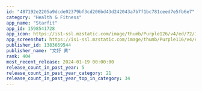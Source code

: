 ```yaml
---
id: "487192e2205a9dcde02379bf3cd206bd43d242043a7b7f1bc781ceed7e5fb6e7"
category: "Health & Fitness"
app_name: "Starfit"
app_id: 1598541728
app_icon: https://is1-ssl.mzstatic.com/image/thumb/Purple126/v4/ed/72/1c/ed721c02-233d-3c30-55f2-852840b89974/AppIcon-1x_U007emarketing-0-6-0-0-sRGB-85-220.png/1024x1024bb.png
app_screenshot: https://is1-ssl.mzstatic.com/image/thumb/Purple116/v4/ea/0c/f2/ea0cf28f-b075-1096-19d4-62d084e345ec/148ff3e2-ac1a-4cfe-948b-241793f6b020_1242x2688-4.png/1242x2688bb.png
publisher_id: 1383669544
publisher_name: "文妤 黄"
rank: 404
most_recent_release: 2024-01-19 00:00:00
release_count_in_past_year: 5
release_count_in_past_year_category: 21
release_count_in_past_year_top_in_category: 34
---
```

